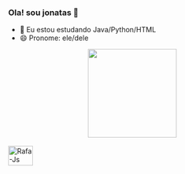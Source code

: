 ### Ola! sou jonatas 👋

- 🌱 Eu estou estudando Java/Python/HTML
- 😄 Pronome: ele/dele

<div align="center">
  <a href="https://github.com/SpyGang">
  <img height="180em" src="https://github-readme-stats.vercel.app/api?username=SpyGang&show_icons=true&theme=dark&include_all_commits=true&count_private=true"/>
  <!--<img height="180em" src="https://github-readme-stats.vercel.app/api/top-langs/?username=SpyGang&layout=compact&langs_count=7&theme=dracula"/>-->
</div>
  
<div style="display: inline_block"><br>
  <img align="center" alt="Rafa-Js" height="40" width="50" src="https://cdn.jsdelivr.net/gh/devicons/devicon/icons/java/java-original-wordmark.svg" />
</div>
  
 ##
